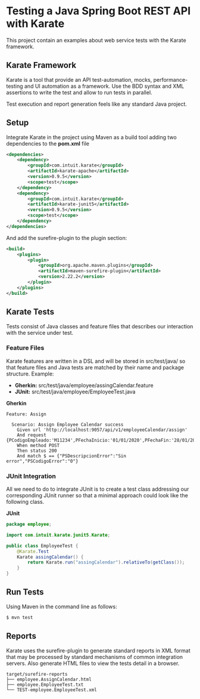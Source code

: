 # Testing a Java Spring Boot REST API with Karate
This project contain an examples about web service tests with the Karate framework.

## Karate Framework
Karate is a tool that provide an API test-automation, mocks, performance-testing and UI automation as a framework. Use the BDD syntax and XML assertions to write the test and allow to run tests in parallel.

Test execution and report generation feels like any standard Java project.

## Setup
Integrate Karate in the project using Maven as a build tool adding two dependencies to the <b>pom.xml</b> file
```xml
<dependencies>
    <dependency>
        <groupId>com.intuit.karate</groupId>
        <artifactId>karate-apache</artifactId>
        <version>0.9.5</version>
        <scope>test</scope>
    </dependency>
    <dependency>
        <groupId>com.intuit.karate</groupId>
        <artifactId>karate-junit5</artifactId>
        <version>0.9.5</version>
        <scope>test</scope>
    </dependency>
</dependencies>
```

And add the surefire-plugin to the plugin section:
```xml
<build>
    <plugins>
        <plugin>
            <groupId>org.apache.maven.plugins</groupId>
            <artifactId>maven-surefire-plugin</artifactId>
            <version>2.22.2</version>
        </plugin>
    </plugins>
</build>
```
## Karate Tests
Tests consist of Java classes and feature files that describes our interaction with the service under test.

### Feature Files
Karate features are written in a DSL and will be stored in src/test/java/ so that feature files and Java tests are matched by their name and package structure. Example:
- <b>Gherkin:</b>   src/test/java/employee/assingCalendar.feature
- <b>JUnit:</b>     src/test/java/employee/EmployeeTest.java

<b>Gherkin</b>

``` Gherkin
Feature: Assign

  Scenario: Assign Employee Calendar success
    Given url 'http://localhost:9057/api/v1/employeeCalendar/assign'
    And request {PCodigoEmpleado:'M11234',PFechaInicio:'01/01/2020',PFechaFin:'28/01/2020',PCalendario1:'1',PCalendario2:'2',PCalendario3:'3',PSecuencia:1}
    When method POST
    Then status 200
    And match $ == {"PSDescripcionError":"Sin error","PSCodigoError":"0"}
```

### JUnit Integration
All we need to do to integrate JUnit is to create a test class addressing our corresponding JUnit runner so that a minimal approach could look like the following class.

<b>JUnit</b>

```java 
package employee;

import com.intuit.karate.junit5.Karate;

public class EmployeeTest {
	@Karate.Test
	Karate assingCalendar() {
		return Karate.run("assingCalendar").relativeTo(getClass());
	}
}
```

## Run Tests
Using Maven in the command line as follows:

```cmd
$ mvn test 
```

## Reports
Karate uses the surefire-plugin to generate standard reports in XML format that may be processed by standard mechanisms of common integration servers. Also generate HTML files to view the tests detail in a browser.

```
target/surefire-reports
├── employee.AssignCalendar.html
├── employee.EmployeeTest.txt
└── TEST-employee.EmployeeTest.xml
```